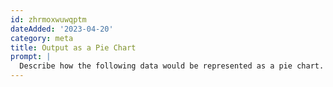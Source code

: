 ```yaml
---
id: zhrmoxwuwqptm
dateAdded: '2023-04-20'
category: meta
title: Output as a Pie Chart
prompt: |
  Describe how the following data would be represented as a pie chart.
---
```

